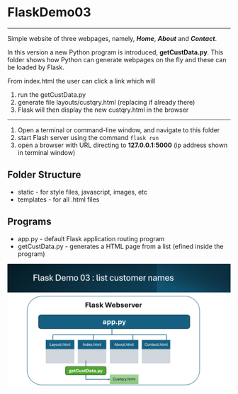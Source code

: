 # FlaskDemo03

<hr>

Simple website of three webpages, namely, **_Home_**, **_About_** and **_Contact_**.

In this version a new Python program is introduced, **getCustData.py**.
This folder shows how Python can generate webpages on the fly and these can be loaded by Flask.

From index.html the user can click a link which will

1. run the getCustData.py
1. generate file layouts/custqry.html (replacing if already there)
1. Flask will then display the new custqry.html in the browser

<hr>

1. Open a terminal or command-line window, and navigate to this folder
1. start Flash server using the command <code>flask run</code>
1. open a browser with URL directing to **127.0.0.1:5000** (ip address shown in terminal window)

## Folder Structure

- static - for style files, javascript, images, etc
- templates - for all .html files

## Programs

- app.py - default Flask application routing program
- getCustData.py - generates a HTML page from a list (efined inside the program)

<img src="/docs/flaskdemo03.png">
